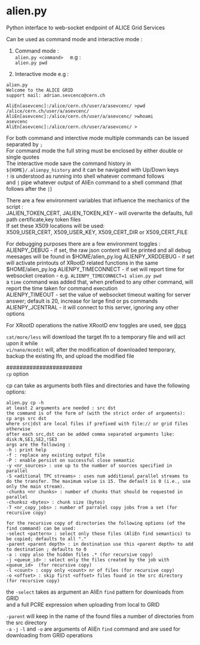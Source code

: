 # alien.py  
Python interface to web-socket endpoint of ALICE Grid Services  
   
Can be used as command mode and interactive mode :  
1. Command mode :  
`alien.py <command>  `
e.g :  
`alien.py pwd  `
   
2. Interactive mode e.g :  
```
alien.py
Welcome to the ALICE GRID
support mail: adrian.sevcenco@cern.ch

AliEn[asevcenc]:/alice/cern.ch/user/a/asevcenc/ >pwd
/alice/cern.ch/user/a/asevcenc/
AliEn[asevcenc]:/alice/cern.ch/user/a/asevcenc/ >whoami
asevcenc
AliEn[asevcenc]:/alice/cern.ch/user/a/asevcenc/ >
```
For both command and interctive mode multiple commands can be issued separated by `;`  
For command mode the full string must be enclosed by either double or single quotes  
The interactive mode save the command history in `${HOME}/.alienpy_history` and it can be navigated with Up/Down keys  
`!` is understood as running into shell whatever command follows  
and `|` pipe whatever output of AliEn command to a shell command (that follows after the `|`)

There are a few environment variables that influence the mechanics of the script :  
JALIEN_TOKEN_CERT, JALIEN_TOKEN_KEY - will overwrite the defaults, full path certificate,key token files  
If set these X509 locations will be used:  
X509_USER_CERT, X509_USER_KEY, X509_CERT_DIR or X509_CERT_FILE  

For debugging purposes there are a few environment toggles :  
ALIENPY_DEBUG - if set, the raw json content will be printed and all debug meesages will be found in $HOME/alien_py.log 
ALIENPY_XRDDEBUG - if set will activate printouts of XRootD related functions in the same $HOME/alien_py.log
ALIENPY_TIMECONNECT - if set will report time for websocket creation - e.g. `ALIENPY_TIMECONNECT=1 alien.py pwd`  
a `time` command was added that, when prefixed to any other command, will report the time taken for command execution  
ALIENPY_TIMEOUT - set the value of websocket timeout waiting for server answer; default is 20, increase for large find or ps commands
ALIENPY_JCENTRAL - it will connect to this server, ignoring any other options

For XRootD operations the native XRootD env toggles are used, see [docs](https://xrootd.slac.stanford.edu/doc/man/xrdcp.1.html#ENVIRONMENT "XRootD xrdcopy documentation")

`cat/more/less` will download the target lfn to a temporary file and will act upon it while  
`vi/nano/mcedit` will, after the modification of downloaded temporary, backup the existing lfn, and upload the modified file  

#######################  
```cp``` option  

cp can take as arguments both files and directories and have the following options:  
```
alien.py cp -h
at least 2 arguments are needed : src dst
the command is of the form of (with the strict order of arguments):
cp args src dst
where src|dst are local files if prefixed with file:// or grid files otherwise
after each src,dst can be added comma separated arguments like: disk:N,SE1,SE2,!SE3
args are the following :
-h : print help
-f : replace any existing output file
-P : enable persist on successful close semantic
-y <nr_sources> : use up to the number of sources specified in parallel
-S <aditional TPC streams> : uses num additional parallel streams to do the transfer. The maximum value is 15. The default is 0 (i.e., use only the main stream).
-chunks <nr chunks> : number of chunks that should be requested in parallel
-chunksz <bytes> : chunk size (bytes)
-T <nr_copy_jobs> : number of parralel copy jobs from a set (for recursive copy)

for the recursive copy of directories the following options (of the find command) can be used:
-select <pattern> : select only these files (AliEn find semantics) to be copied; defaults to all "."
-parent <parent depth> : in destination use this <parent depth> to add to destination ; defaults to 0
-a : copy also the hidden files .* (for recursive copy)
-j <queue_id> : select only the files created by the job with <queue_id>  (for recursive copy)
-l <count> : copy only <count> nr of files (for recursive copy)
-o <offset> : skip first <offset> files found in the src directory (for recursive copy)
```

the ```-select``` takes as argument an AliEn ```find``` pattern for downloads from GRID   
and a full PCRE expression when uploading from local to GRID  
   
```-parent``` will keep in the name of the found files a number of <depth> directories from the src directory  
`-a` `-j` `-l` and `-o` are arguments of AliEn ```find``` command and are used for downloading from GRID operations  
   
